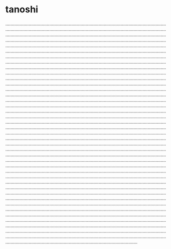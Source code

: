 # tanoshi

......................................................................................................................................................................................................................................................................................................................................................................................................................................................................................................................................................................................................................................................................................................................................................................................................................................................................................................................................................................................................................................................................................................................................................................................................................................................................................................................................................................................................................................................................................................................................................................................................................................................................................................................................................................................................................................................................................................................................................................................................................................................................................................................................................................................................................................................................................................................................................................................................................................................................................................................................................................................................................................................................................................................................................................................................................................................................................................................................................................................................................................................................................................................................................................................................................................................................................................................................................................................................................................................................................................................................................................................................................................................................................................................................................................................................................................................................................................................................................................................................................................................................................................................................................................................................................................................................................................................................................................................................................................................................................................................................................................................................................................................................................................................................................................................................................................................................................................................................................................................................................................................................................................................................................................................................................................................................